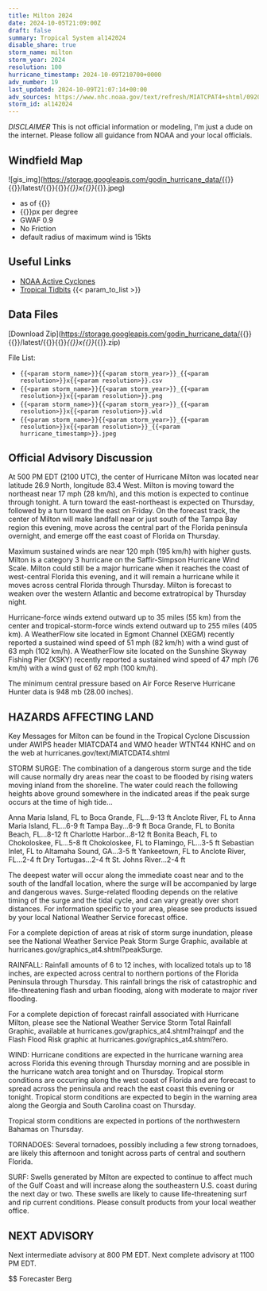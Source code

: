 ```yaml
---
title: Milton 2024
date: 2024-10-05T21:09:00Z
draft: false
summary: Tropical System al142024
disable_share: true
storm_name: milton
storm_year: 2024
resolution: 100
hurricane_timestamp: 2024-10-09T210700+0000
adv_number: 19
last_updated: 2024-10-09T21:07:14+00:00
adv_sources: https://www.nhc.noaa.gov/text/refresh/MIATCPAT4+shtml/092055.shtml;https://www.nhc.noaa.gov/refresh/graphics_at4+shtml/152731.shtml?cone
storm_id: al142024
---
```

*DISCLAIMER* This is not official information or modeling, I'm just a dude on the internet.  Please follow all guidance from NOAA and your local officials.

## Windfield Map
![gis_img](https://storage.googleapis.com/godin_hurricane_data/{{<param storm_name>}}{{<param storm_year>}}/latest/{{<param storm_name>}}{{<param storm_year>}}_{{<param resolution>}}x{{<param resolution>}}_{{<param hurricane_timestamp>}}.jpeg)

- as of {{<param last_updated>}}
- {{<param resolution>}}px per degree
- GWAF 0.9
- No Friction
- default radius of maximum wind is 15kts

## Useful Links
- [NOAA Active Cyclones](https://www.nhc.noaa.gov/)
- [Tropical Tidbits](https://www.tropicaltidbits.com/storminfo/)
{{< param_to_list >}}

## Data Files
[Download Zip](https://storage.googleapis.com/godin_hurricane_data/{{<param storm_name>}}{{<param storm_year>}}/latest/{{<param storm_name>}}{{<param storm_year>}}_{{<param resolution>}}x{{<param resolution>}}_{{<param hurricane_timestamp>}}.zip)

File List:
- `{{<param storm_name>}}{{<param storm_year>}}_{{<param resolution>}}x{{<param resolution>}}.csv`
- `{{<param storm_name>}}{{<param storm_year>}}_{{<param resolution>}}x{{<param resolution>}}.png`
- `{{<param storm_name>}}{{<param storm_year>}}_{{<param resolution>}}x{{<param resolution>}}.wld`
- `{{<param storm_name>}}{{<param storm_year>}}_{{<param resolution>}}x{{<param resolution>}}_{{<param hurricane_timestamp>}}.jpeg`


## Official Advisory Discussion
At 500 PM EDT (2100 UTC), the center of Hurricane Milton was located
near latitude 26.9 North, longitude 83.4 West.  Milton is moving
toward the northeast near 17 mph (28 km/h), and this motion is
expected to continue through tonight.  A turn toward the 
east-northeast is expected on Thursday, followed by a turn toward 
the east on Friday.  On the forecast track, the center of Milton 
will make landfall near or just south of the Tampa Bay region this 
evening, move across the central part of the Florida peninsula 
overnight, and emerge off the east coast of Florida on Thursday.
 
Maximum sustained winds are near 120 mph (195 km/h) with higher
gusts.  Milton is a category 3 hurricane on the Saffir-Simpson
Hurricane Wind Scale.  Milton could still be a major hurricane when 
it reaches the coast of west-central Florida this evening, and it 
will remain a hurricane while it moves across central Florida 
through Thursday.  Milton is forecast to weaken over the western 
Atlantic and become extratropical by Thursday night.
 
Hurricane-force winds extend outward up to 35 miles (55 km) from the 
center and tropical-storm-force winds extend outward up to 255 miles 
(405 km). A WeatherFlow site located in Egmont Channel (XEGM) 
recently reported a sustained wind speed of 51 mph (82 km/h) with a 
wind gust of 63 mph (102 km/h). A WeatherFlow site located on the 
Sunshine Skyway Fishing Pier (XSKY) recently reported a sustained 
wind speed of 47 mph (76 km/h) with a wind gust of 62 mph (100 
km/h).
 
The minimum central pressure based on Air Force Reserve Hurricane 
Hunter data is 948 mb (28.00 inches).
 
 
HAZARDS AFFECTING LAND
----------------------
Key Messages for Milton can be found in the Tropical Cyclone
Discussion under AWIPS header MIATCDAT4 and WMO header WTNT44 KNHC
and on the web at hurricanes.gov/text/MIATCDAT4.shtml
 
STORM SURGE: The combination of a dangerous storm surge and the
tide will cause normally dry areas near the coast to be flooded by
rising waters moving inland from the shoreline.  The water could
reach the following heights above ground somewhere in the indicated
areas if the peak surge occurs at the time of high tide...
 
Anna Maria Island, FL to Boca Grande, FL...9-13 ft
Anclote River, FL to Anna Maria Island, FL...6-9 ft
Tampa Bay...6-9 ft
Boca Grande, FL to Bonita Beach, FL...8-12 ft
Charlotte Harbor...8-12 ft
Bonita Beach, FL to Chokoloskee, FL...5-8 ft
Chokoloskee, FL to Flamingo, FL...3-5 ft
Sebastian Inlet, FL to Altamaha Sound, GA...3-5 ft
Yankeetown, FL to Anclote River, FL...2-4 ft
Dry Tortugas...2-4 ft
St. Johns River...2-4 ft
 
The deepest water will occur along the immediate coast near and to
the south of the landfall location, where the surge will be
accompanied by large and dangerous waves.  Surge-related flooding
depends on the relative timing of the surge and the tidal cycle,
and can vary greatly over short distances.  For information
specific to your area, please see products issued by your local
National Weather Service forecast office.
 
For a complete depiction of areas at risk of storm surge
inundation, please see the National Weather Service Peak Storm
Surge Graphic, available at
hurricanes.gov/graphics_at4.shtml?peakSurge.
 
RAINFALL: Rainfall amounts of 6 to 12 inches, with localized totals
up to 18 inches, are expected across central to northern portions of
the Florida Peninsula through Thursday.  This rainfall brings the
risk of catastrophic and life-threatening flash and urban flooding,
along with moderate to major river flooding.
 
For a complete depiction of forecast rainfall associated with
Hurricane Milton, please see the National Weather Service Storm
Total Rainfall Graphic, available at
hurricanes.gov/graphics_at4.shtml?rainqpf and the Flash Flood Risk
graphic at hurricanes.gov/graphics_at4.shtml?ero.
 
WIND: Hurricane conditions are expected in the hurricane warning
area across Florida this evening through Thursday morning and are
possible in the hurricane watch area tonight and on Thursday.
Tropical storm conditions are occurring along the west coast of
Florida and are forecast to spread across the peninsula and reach
the east coast this evening or tonight.  Tropical storm conditions
are expected to begin in the warning area along the Georgia
and South Carolina coast on Thursday.
 
Tropical storm conditions are expected in portions of the
northwestern Bahamas on Thursday.
 
TORNADOES: Several tornadoes, possibly including a few strong 
tornadoes, are likely this afternoon and tonight across parts of 
central and southern Florida.
 
SURF:  Swells generated by Milton are expected to continue to affect
much of the Gulf Coast and will increase along the southeastern U.S.
coast during the next day or two.  These swells are likely to cause
life-threatening surf and rip current conditions.  Please consult
products from your local weather office.
 
 
NEXT ADVISORY
-------------
Next intermediate advisory at 800 PM EDT.
Next complete advisory at 1100 PM EDT.
 
$$
Forecaster Berg